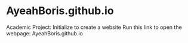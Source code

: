 # AyeahBoris.github.io
Academic Project: Initialize to create a website
Run this link to open the webpage: AyeahBoris.github.io

